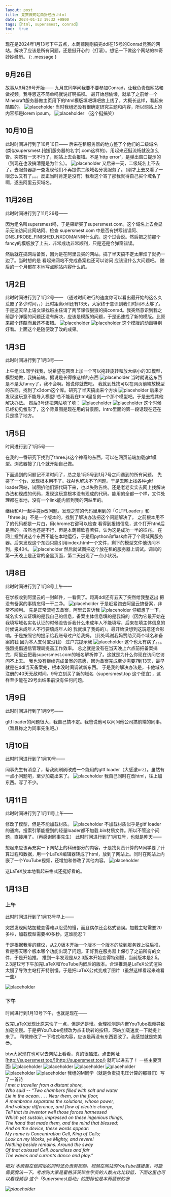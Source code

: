```yaml
---
layout: post
title: 竞赛做网站曲折经历.html
date: 2024-01-13 19:32 +0800
tags: [html, supersmest, conrad]
toc:  true
---
```

现在是2024年1月13号下午五点，本蒟蒻刚刚搞完ddl在15号的Conrad竞赛的网站。解决了应该是所有问题，还是挺开心的（打滚）。想记一下做这个网站的神奇妙妙经历。
{: .message }
## 9月26日
故事从9月26号开始——
九月底同学问我要不要参加Conrad，让我负责做网站和做视频。我寻思这不简单吗就说好啊搞呗。
最开始想偷懒，就拿了之前给一个Minecraft服务器做主页用下的html模版填吧填吧放上线了。大概长这样，看起来酷酷的。
![placeholder](https://github.com/MickeyYQA/you7n-blog/blob/4e2ff5eaf46e4c4df1f5e8ba1e150741876cd730/img/20240113/wps_doc_0.jpg "img")
当时我组还没有很确定研究主题和内容，所以网站上的内容都是lorem ipsum。
![placeholder](https://github.com/MickeyYQA/you7n-blog/blob/4e2ff5eaf46e4c4df1f5e8ba1e150741876cd730/img/20240113/wps_doc_1.jpg "img")
（这个挺搞笑）
## 10月10日
此时时间进行到了10月10日——
后来在租服务器的地方整了个他们的二级域名 (类似supersmest.[他们服务器的名字].com这样的)，用起来还挺流畅就没怎么管。突然有一天不行了，网站上去会报错。不是'http error'，是弹出窗口提示的（到现在也没搞清楚是为什么）。
![placeholder](https://github.com/MickeyYQA/you7n-blog/blob/4e2ff5eaf46e4c4df1f5e8ba1e150741876cd730/img/20240113/wps_doc_2.jpg "img")
又后来一天，二级域名上不去了。去服务器那一查发现他们不再提供二级域名分发服务了。（刚才上去又看了一眼怎么又有了。。。反正当时肯定是没有）我看这个寄了那我就得自己买个域名了啊，遂去阿里云买域名。
## 11月26日
此时时间进行到了11月26号——

因为组名叫supersmest吗，于是果断买了supersmest.com。这个域名上去会显示无法访问此网站阿、检查 supersmest.com 中是否有拼写错误阿、DNS_PROBE_FINISHED_NXDOMAIN阿什么的。这个过会说。然后把之前那个fancy的模版放了上去，非常成功非常顺利，只是还是会弹窗错误。

然后就在搞网站备案，因为是在阿里云买的网站。搞了半天搞不定太麻烦了就扔一边了。当时想的是 看起来网站不完成备案也还可以访问 应该没什么大问题吧。
随后的一个月都在本地写点网站内容什么的。
## 1月2日
此时时间进行到了1月2号——
（通过时间进行的速度你可以看出最开始的这么久荒废了多少时间，，）此时距离ddl还有13天，大家终于意识到我们时间不太够了。于是这天早上语文课找班主任请了两节课假狠狠的搞conrad。我突然意识到我之前那个弹窗的问题还没有解决，应该是模版的问题，于是迅速找了新的模版。比原来那个还酷而且还不报错。
![placeholder](https://github.com/MickeyYQA/you7n-blog/blob/4e2ff5eaf46e4c4df1f5e8ba1e150741876cd730/img/20240113/wps_doc_3.jpg "img")
![placeholder](https://github.com/MickeyYQA/you7n-blog/blob/4e2ff5eaf46e4c4df1f5e8ba1e150741876cd730/img/20240113/wps_doc_4.jpg "img")
这个模版的动画特别好看。上面这个是随便改了改的成果。
## 1月3日
此时时间进行到了1月3号——

上午组长L同学找我，说希望在网页上加一个可以拖转旋转和放大缩小的3D模型，模型她做，我搞前端。据说是长得像这样的东西
![placeholder](https://github.com/MickeyYQA/you7n-blog/blob/4e2ff5eaf46e4c4df1f5e8ba1e150741876cd730/img/20240113/wps_doc_5.jpg "img")
当时就说这东西是不是太fancy了，我不会啊。她说你就做吧。
我就到处找可以在网页前端放模型的东西，找到了x3dom这个库。研究了半天搞出来个方块
![placeholder](https://github.com/MickeyYQA/you7n-blog/blob/4e2ff5eaf46e4c4df1f5e8ba1e150741876cd730/img/20240113/wps_doc_6.jpg "img")
后来才发现这玩意不能导入模型!!总不能我在html里复刻一个那个模型吧。于是去找其他解决办法。
然后3号还把网站填了填：
![placeholder](https://github.com/MickeyYQA/you7n-blog/blob/4e2ff5eaf46e4c4df1f5e8ba1e150741876cd730/img/20240113/wps_doc_7.jpg "img")
![placeholder](https://github.com/MickeyYQA/you7n-blog/blob/4e2ff5eaf46e4c4df1f5e8ba1e150741876cd730/img/20240113/wps_doc_8.jpg "img")
这个时候已经初见雏形了，这个背景图是现在用的背景图，Intro里面的第一段话现在还在只是换了地方。
## 1月5日
时间进行到了1月5号——

在我的一番研究下找到了three.js这个神奇的东西，可以在网页前端加载gltf模型。浏览器搜了几个就开始自己做。

下面遇到的问题记不清时间了，总之是1月5号到1月7号之间遇到的所有问题。
先搓了一个js，发现根本用不了。找AI也解决不了问题。于是去网上找各种gltf loader网站，试图扒他们源代码下来，也以失败告终。还是老老实实去网上找解决办法和现成的代码，发现这玩意根本没有现成的代码。能用的全都一个样，文件处理都在本地，没有一个link能内嵌到我的网站里的。

继续和AI一起手搓js改问题。发现之前的代码里用到的「GLTFLoader」和「three.js」不是一个版本的，找到了解决办法把这个问题解决了。
之前根本用不了的代码都是一片白，用chrome右键可以检查 看得到报错信息，这个打开html后是黑的。虽然也还是不行，但是本蒟蒻欣喜若狂，认为这是成功一半的征兆。
在网上搜到说这个东西不能在本地运行，于是用python和flask库开了个局域网服务器。后来发现这个东西只能引用index.html一个文件，剩下的模型文件他访问不到，报404。
![placeholder](https://github.com/MickeyYQA/you7n-blog/blob/4e2ff5eaf46e4c4df1f5e8ba1e150741876cd730/img/20240113/wps_doc_9.jpg "img")
然后就试图把这个放在租的服务器上调试。调试的第一天晚上是正常的全黑页面，第二天出现了一点小状况。
## 1月8日
此时时间进行到了1月8号上午——

在学校收到阿里云的一封邮件，一看慌了。距离ddl还有五天了突然给我整这出 把没有备案的事情忘得一干二净。
![placeholder](https://github.com/MickeyYQA/you7n-blog/blob/4e2ff5eaf46e4c4df1f5e8ba1e150741876cd730/img/20240113/wps_doc_10.jpg "img")
于是赶紧跑去阿里云搞备案，非常不顺利。
先是正常流程去备案，阿里云告诉我
![placeholder](https://github.com/MickeyYQA/you7n-blog/blob/4e2ff5eaf46e4c4df1f5e8ba1e150741876cd730/img/20240113/wps_doc_11.jpg "img")
仔细想了一下，域名实名认证填的是我自己的信息，备案主体信息填的是我妈的（因为它最开始在我填写域名实名认证的时候没告诉我什么未成年人不能填写，后来在填主体信息的时候说未成年人不行要填成年人的 我就填了我妈的）。最开始没想到这玩意还会影响。于是按照它的提示给我账号过户给我妈。（此处鸣谢我妈赞助买两个域名和备案的钱 因为本人支付宝没钱）
过户完提示我
![placeholder](https://github.com/MickeyYQA/you7n-blog/blob/4e2ff5eaf46e4c4df1f5e8ba1e150741876cd730/img/20240113/wps_doc_12.jpg "img")
这个也太有病了。。。强烈提倡通信管理局提高工作效率。
总之就是没有在当天晚上六点前把备案搞完，阿里云把我supersmest.com的域名解析停了。这就是为什么你现在访问它访问不上去。
我也没有继续完成备案的意愿，因为备案完成至少需要7到13天，最早就是在ddl当天备案完，根本没时间调试新东西。
于是我的解决办法是，卡他域名注册的40天无敌时间。9号立刻买了新的域名（supersmest.top 这个便宜），这样至少能在29号出结果前没有任何问题。
## 1月9日
此时时间进行到了1月9号——

gltf loader的问题很大，我自己搞不定。我爸说他可以问问他公司搞前端的同事。（暂且称之为同事先生吧。）
## 1月10日
此时时间进行到了1月10号——

同事先生有消息了，帮我刷刷刷改成一个能用的gltf loader（大感激orz）。虽然有一点小问题吧，至少加载出来了。
![placeholder](https://github.com/MickeyYQA/you7n-blog/blob/4e2ff5eaf46e4c4df1f5e8ba1e150741876cd730/img/20240113/wps_doc_13.jpg "img")
我自己同时在改html，往上加东西。写了不少。
## 1月11日
此时时间进行到了1月11号上午——

修改了模型，但是不能加载材质。
![placeholder](https://github.com/MickeyYQA/you7n-blog/blob/4e2ff5eaf46e4c4df1f5e8ba1e150741876cd730/img/20240113/wps_doc_14.jpg "img")
不加载材质似乎是gltf loader的通病，搜索引擎能搜到的轻量loader都不加载.bin材质文件。所以不管这个问题，直接用了。（再感谢同事先生）
此时时间进行到了1月12号，也就是昨天——

想起来应该再充实一下网站上的科研部分的内容，于是找负责计算的M同学要了计算过程和数据，用一个LaTeX编辑器转成了html，放到了网站上。同时在网站上内嵌了一个YouTube视频，还增加和修改了其他内容。
![placeholder](https://github.com/MickeyYQA/you7n-blog/blob/4e2ff5eaf46e4c4df1f5e8ba1e150741876cd730/img/20240113/wps_doc_15.jpg "img")

这LaTeX放本地看起来格式还挺好看的。
## 1月13日
### 上午
此时时间进行到了1月13号早上——

突然发现网站加载变得难以忍受的慢，而且偶尔还会格式错误。加载主站需要20多秒，加载模型需要40多秒。这谁能忍？

于是根据我爹的建议，从2.0版本开始一个版本一个版本的放到服务器上往后推，看是哪天哪个版本哪个功能出现了问题。正好我在服务器上保存了之前所有的文件，于是开始推。
推到一半发现是从2.3版本开始变得特别慢，当前版本是2.5。2.3是12号下午加完LaTeX和YouTube内嵌后的版本。合理推测是LaTeX公式渲染太慢了导致主站打开特别慢。于是把LaTeX公式变成了图片（虽然这样看起来难看一些）

![placeholder](https://github.com/MickeyYQA/you7n-blog/blob/4e2ff5eaf46e4c4df1f5e8ba1e150741876cd730/img/20240113/wps_doc_16.jpg "img")

### 下午
时间进行到1月13号下午，也就是现在——

改完LaTeX发现比原来快了一点，但是还是慢。合理推测是内嵌YouTube视频导致加载变慢。于是把YouTube视频改为点击跳转的按钮，网站加载速度一下就提上来了。
稍微修改了一下格式和内容，应该是再没有东西要改了。我感觉就是完美😎。

btw大家现在也可以去网站上看看，真的很酷炫。点击网址 [http://supersmest.top/](http://supersmest.top/) 就可以进去了！
一些主要页面:
![placeholder](https://github.com/MickeyYQA/you7n-blog/blob/4e2ff5eaf46e4c4df1f5e8ba1e150741876cd730/img/20240113/wps_doc_17.jpg "img")
![placeholder](https://github.com/MickeyYQA/you7n-blog/blob/4e2ff5eaf46e4c4df1f5e8ba1e150741876cd730/img/20240113/wps_doc_18.jpg "img")
![placeholder](https://github.com/MickeyYQA/you7n-blog/blob/4e2ff5eaf46e4c4df1f5e8ba1e150741876cd730/img/20240113/wps_doc_19.jpg "img")
![placeholder](https://github.com/MickeyYQA/you7n-blog/blob/4e2ff5eaf46e4c4df1f5e8ba1e150741876cd730/img/20240113/wps_doc_20.jpg "img")
![placeholder](https://github.com/MickeyYQA/you7n-blog/blob/4e2ff5eaf46e4c4df1f5e8ba1e150741876cd730/img/20240113/wps_doc_21.jpg "img")
![placeholder](https://github.com/MickeyYQA/you7n-blog/blob/4e2ff5eaf46e4c4df1f5e8ba1e150741876cd730/img/20240113/wps_doc_22.jpg "img")
我组的M同学（就是负责搞电压计算的那哥们）写了一首诗
<em></br>I met a traveller from a distant shore,</br>
<em>Who said -- “Two chambers filled with salt and water</br>
Lie in the ocean. . . . Near them, on the floor,</br>
A membrane separates the solutions, whose power,</br>
And voltage difference, and flow of electric charge,</br>
Tell that its inventor well those forces harnessed</br>
Which yet sustain, impressed on these ingenious things,</br>
The hand that made them, and the mind that blessed;</br>
And on the device, these words appear:</br>
My name is Concentration Cell, King of Cells;</br>
Look on my Works, ye Mighty, and revere!</br>
Nothing beside remains. Around the sway</br>
Of that colossal Cell, boundless and fair</br>
The waves and currents dance and play.”</em>

哦对 本蒟蒻在做网站的同时还负责剪视频。视频在网站的YouTube链接里，可能需要魔法一下。考虑到大家是霍格沃茨毕业学员的人数占比比较低，下面这里也可以看视频😋
这个「Supersmest启动」的图标也是本蒟蒻做的😎

![placeholder](https://github.com/MickeyYQA/you7n-blog/blob/4e2ff5eaf46e4c4df1f5e8ba1e150741876cd730/img/20240113/wps_doc_23.jpg "img")
